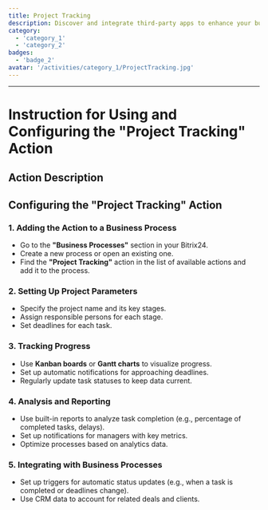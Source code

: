 ```yaml
---
title: Project Tracking
description: Discover and integrate third-party apps to enhance your business.
category: 
  - 'category_1'
  - 'category_2'
badges: 
  - 'badge_2'
avatar: '/activities/category_1/ProjectTracking.jpg'
---
```

---
# Instruction for Using and Configuring the "Project Tracking" Action

## Action Description

## **Configuring the "Project Tracking" Action**

### 1. Adding the Action to a Business Process
- Go to the **"Business Processes"** section in your Bitrix24.
- Create a new process or open an existing one.
- Find the **"Project Tracking"** action in the list of available actions and add it to the process.

### 2. Setting Up Project Parameters
- Specify the project name and its key stages.
- Assign responsible persons for each stage.
- Set deadlines for each task.

### 3. Tracking Progress
- Use **Kanban boards** or **Gantt charts** to visualize progress.
- Set up automatic notifications for approaching deadlines.
- Regularly update task statuses to keep data current.

### 4. Analysis and Reporting
- Use built-in reports to analyze task completion (e.g., percentage of completed tasks, delays).
- Set up notifications for managers with key metrics.
- Optimize processes based on analytics data.

### 5. Integrating with Business Processes
- Set up triggers for automatic status updates (e.g., when a task is completed or deadlines change).
- Use CRM data to account for related deals and clients.  

